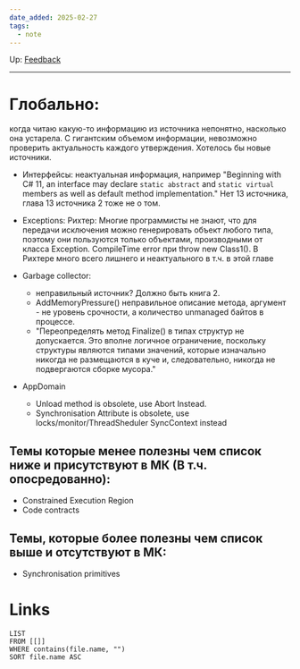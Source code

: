 ```yaml
---
date_added: 2025-02-27
tags:
  - note
---
```

Up: [Feedback](Feedback.md)
___
# Глобально: 
когда читаю какую-то информацию из источника непонятно, насколько она устарела. С гигантским объемом информации, невозможно проверить актуальность каждого утверждения. Хотелось бы новые источники. 


- Интерфейсы: неактуальная информация, например "Beginning with C# 11, an interface may declare `static abstract` and `static virtual` members as well as default method implementation." Нет 13 источника, глава 13 источника 2 тоже не о том.

- Exceptions: Рихтер: Многие программисты не знают, что для передачи исключения можно генерировать объект любого типа, поэтому они пользуются только объектами, производными от класса Exception. CompileTime error при throw new Class1(). В Рихтере много всего лишнего и неактуального в т.ч. в этой главе
- Garbage collector: 
	- неправильный источник? Должно быть книга 2. 
	- AddMemoryPressure() неправильное описание метода, аргумент - не уровень срочности, а количество unmanaged байтов в процессе.
	- "Переопределять метод Finalize() в типах структур не допускается. Это вполне логичное ограничение, поскольку структуры являются типами значений, которые изначально никогда не размещаются в куче и, следовательно, никогда не подвергаются сборке мусора."
- AppDomain
	- Unload method is obsolete, use Abort Instead.
	- Synchronisation Attribute is obsolete, use locks/monitor/ThreadSheduler SyncContext instead
## Темы которые менее полезны чем список ниже и присутствуют в МК (В т.ч. опосредованно):
- Constrained Execution Region
- Code contracts
## Темы, которые более полезны чем список выше и отсутствуют в МК:

 - Synchronisation primitives
# Links
```dataview
LIST
FROM [[]]
WHERE contains(file.name, "")
SORT file.name ASC
```
